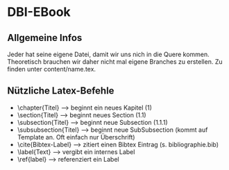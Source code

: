 # DBI-EBook
## Allgemeine Infos
Jeder hat seine eigene Datei, damit wir uns nich in die Quere kommen. Theoretisch brauchen wir daher nicht mal eigene Branches zu erstellen.
Zu finden unter content/name.tex.

## Nützliche Latex-Befehle
+ \chapter{Titel} --> beginnt ein neues Kapitel (1)
+ \section{Titel} --> beginnt neues Section (1.1)
+ \subsection{Titel} --> beginnt neue Subsection (1.1.1)
+ \subsubsection{Titel} --> beginnt neue SubSubsection (kommt auf Template an. Oft einfach nur Überschrift)
+ \cite{Bibtex-Label} --> zitiert einen Bibtex Eintrag (s. bibliographie.bib)
+ \label{Text} --> vergibt ein internes Label
+ \ref{label} --> referenziert ein Label

